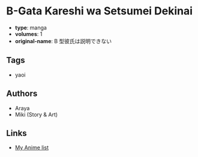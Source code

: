 # B-Gata Kareshi wa Setsumei Dekinai

-   **type**: manga
-   **volumes**: 1
-   **original-name**: B 型彼氏は説明できない

## Tags

-   yaoi

## Authors

-   Araya
-   Miki (Story & Art)

## Links

-   [My Anime list](https://myanimelist.net/manga/24803/B-Gata_Kareshi_wa_Setsumei_Dekinai)
